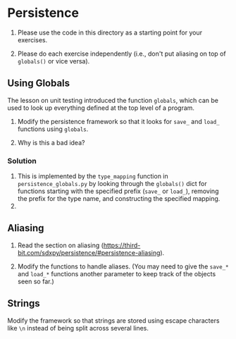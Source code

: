 # Persistence

1.  Please use the code in this directory as a starting point for your exercises.

2.  Please do each exercise independently (i.e., don't put aliasing on top of `globals()` or vice versa).

## Using Globals

The lesson on unit testing introduced the function `globals`,
which can be used to look up everything defined at the top level of a program.

1.  Modify the persistence framework so that it looks for `save_` and `load_` functions using `globals`.

1.  Why is this a bad idea?

### Solution

1. This is implemented by the `type_mapping` function in `persistence_globals.py` by looking through the `globals()` dict for functions starting with the specified prefix (`save_` or `load_`), removing the prefix for the type name, and constructing the specified mapping.
2. 

## Aliasing

1.  Read the section on aliasing (https://third-bit.com/sdxpy/persistence/#persistence-aliasing).

2.  Modify the functions to handle aliases.
    (You may need to give the `save_*` and `load_*` functions another parameter
    to keep track of the objects seen so far.)

## Strings

Modify the framework so that strings are stored using escape characters like `\n`
instead of being split across several lines.
